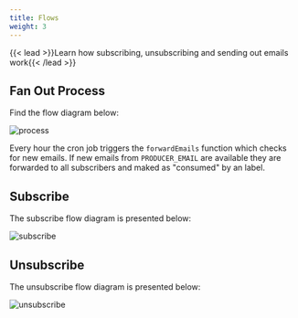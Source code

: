 ```yaml
---
title: Flows
weight: 3
---
```


{{< lead >}}Learn how subscribing, unsubscribing and sending out emails work{{< /lead >}}

## Fan Out Process

Find the flow diagram below:

![process](../img/gmail-fan-out-process.svg)

Every hour the cron job triggers the `forwardEmails` function which checks for new emails.
If new emails from `PRODUCER_EMAIL` are available they are forwarded to all subscribers and maked as "consumed" by an label.

## Subscribe

The subscribe flow diagram is presented below:

![subscribe](../img/gmail-fan-out-subscribe.svg)

## Unsubscribe

The unsubscribe flow diagram is presented below:

![unsubscribe](../img/gmail-fan-out-unsubscribe.svg)
